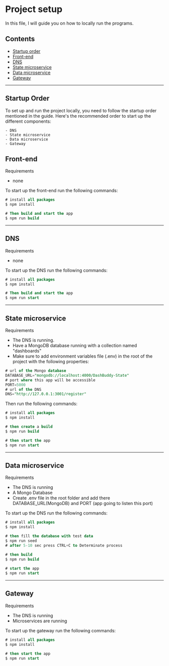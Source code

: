 # Project setup

In this file, I will guide you on how to locally run the programs.

## Contents

- [Startup order](#startup-order)
- [Front-end](#front-end)
- [DNS](#dns)
- [State microservice](#state-microservice)
- [Data microservice](#data-microservice)
- [Gateway](#gateway)
***

## Startup Order

To set up and run the project locally, you need to follow the startup order mentioned in the guide. Here's the recommended order to start up the different components:

    - DNS
    - State microservice
    - Data microservice
    - Gateway

## Front-end

Requirements
- none

To start up the front-end run the following commands:
```sql
# install all packages
$ npm install

# Then build and start the app
$ npm run build
```
***

## DNS 
Requirements
- none

To start up the DNS run the following commands:
```sql
# install all packages
$ npm install

# Then build and start the app
$ npm run start
```

----------------
## State microservice
Requirements
- The DNS is running.
- Have a MongoDB database running with a collection named "dashboards"
- Make sure to add environment variables file (.env) in the root of the project with the following properties:
```sql
# url of the Mongo database
DATABASE_URL="mongodb://localhost:4000/DashBuddy-State"
# port where this app will be accessible
PORT=5000
# url of the DNS
DNS="http://127.0.0.1:3001/register"
```
Then run the following commands:
```sql
# install all packages
$ npm install

# then create a build
$ npm run build

# then start the app
$ npm run start
```

----------------
## Data microservice

Requirements
- The DNS is running
- A Mongo Database
- Create .env file in the root folder and add there DATABASE_URL(MongoDB) and PORT (app going to listen this port)

To start up the DNS run the following commands:
```sql
# install all packages
$ npm install

# then fill the database with test data
$ npm run seed
# after 5-10 sec press CTRL+C to Determinate process

# then build
$ npm run build
    
# start the app
$ npm run start
```

----------------
## Gateway
Requirements
- The DNS is running
- Microservices are running

To start up the gateway run the following commands:
```sql
# install all packages
$ npm install

# then start the app
$ npm run start
```
